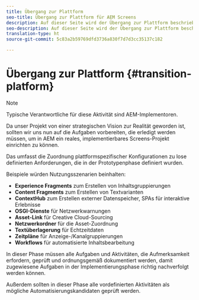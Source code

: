 ```yaml
---
title: Übergang zur Plattform
seo-title: Übergang zur Plattform für AEM Screens
description: Auf dieser Seite wird der Übergang zur Plattform beschrieben.
seo-description: Auf dieser Seite wird der Übergang zur Plattform beschrieben.
translation-type: ht
source-git-commit: 5c83a2b59769dfd3736a830f7d7d3cc35137c182

---
```



# Übergang zur Plattform {#transition-platform}

>[!NOTE]
>
>Typische Verantwortliche für diese Aktivität sind AEM-Implementoren.

Da unser Projekt von einer strategischen Vision zur Realität geworden ist, sollten wir uns nun auf die Aufgaben vorbereiten, die erledigt werden müssen, um in AEM ein reales, implementierbares Screens-Projekt einrichten zu können.

Das umfasst die Zuordnung plattformspezifischer Konfigurationen zu lose definierten Anforderungen, die in der Prototypenphase definiert wurden.

Beispiele würden Nutzungsszenarien beinhalten:

* **Experience Fragments** zum Erstellen von Inhaltsgruppierungen
* **Content Fragments** zum Erstellen von Textvarianten
* **ContextHub** zum Erstellen externer Datenspeicher, SPAs für interaktive Erlebnisse
* **OSGI-Dienste** für Netzwerkwarnungen
* **Asset-Link** für Creative Cloud-Sourcing
* **Netzwerkordner** für die Asset-Zuordnung
* **Textüberlagerung** für Echtzeitdaten
* **Zeitpläne** für Anzeige-/Kanalgruppierungen
* **Workflows** für automatisierte Inhaltsbearbeitung

In dieser Phase müssen alle Aufgaben und Aktivitäten, die Aufmerksamkeit erfordern, geprüft und ordnungsgemäß dokumentiert werden, damit zugewiesene Aufgaben in der Implementierungsphase richtig nachverfolgt werden können.

Außerdem sollten in dieser Phase alle vordefinierten Aktivitäten als mögliche Automatisierungskandidaten geprüft werden.
